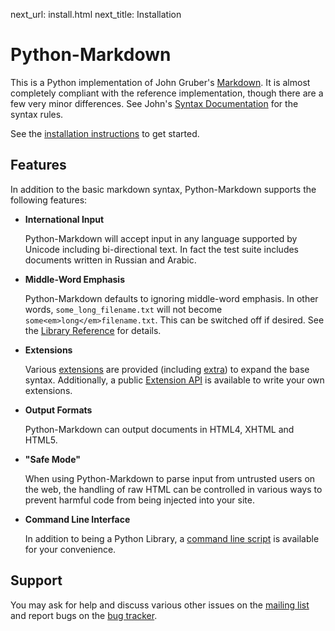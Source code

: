 next_url:   install.html
next_title: Installation

Python-Markdown
===============

This is a Python implementation of John Gruber's 
[Markdown](http://daringfireball.net/projects/markdown/). 
It is almost completely compliant with the reference implementation,
though there are a few very minor differences. See John's 
[Syntax Documentation](http://daringfireball.net/projects/markdown/syntax) 
for the syntax rules.

See the [installation instructions](install.html) to get started.

Features
--------

In addition to the basic markdown syntax, Python-Markdown supports the following
features:

* __International Input__

    Python-Markdown will accept input in any language supported by Unicode 
    including bi-directional text. In fact the test suite includes documents 
    written in Russian and Arabic.

* __Middle-Word Emphasis__

    Python-Markdown defaults to ignoring middle-word emphasis. In other words,
    `some_long_filename.txt` will not become `some<em>long</em>filename.txt`.
    This can be switched off if desired. See the 
    [Library Reference](reference.html) for details.

* __Extensions__

    Various [extensions](extensions/index.html) are provided (including 
    [extra](extensions/extra.html)) to expand the base syntax. Additionally, 
    a public [Extension API](extensions/api.html) is available to write 
    your own extensions.

* __Output Formats__

    Python-Markdown can output documents in HTML4, XHTML and HTML5.

* __"Safe Mode"__

    When using Python-Markdown to parse input from untrusted users on the web,
    the handling of raw HTML can be controlled in various ways to prevent 
    harmful code from being injected into your site.

* __Command Line Interface__

    In addition to being a Python Library, a 
    [command line script](cli.html) is available for your convenience.

Support
-------

You may ask for help and discuss various other issues on the [mailing list][] 
and report bugs on the [bug tracker][].

[mailing list]: http://lists.sourceforge.net/lists/listinfo/python-markdown-discuss
[bug tracker]: http://github.com/waylan/Python-Markdown/issues 
